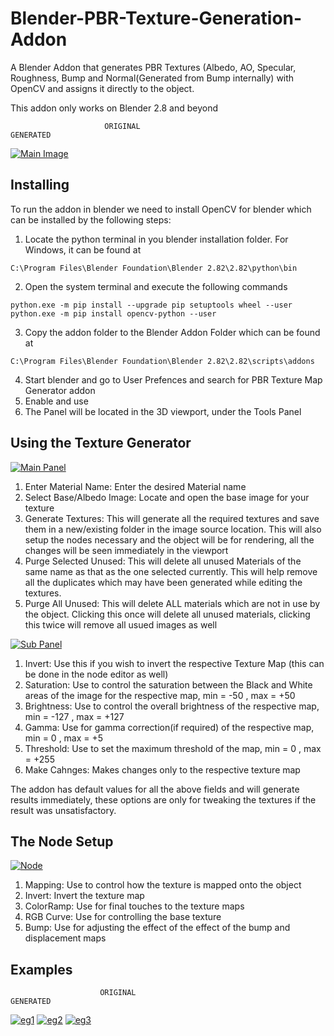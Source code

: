 # Blender-PBR-Texture-Generation-Addon
A Blender Addon that generates PBR Textures (Albedo, AO, Specular, Roughness, Bump and Normal(Generated from Bump internally) with OpenCV and assigns it directly to the object.

This addon only works on Blender 2.8 and beyond

                         ORIGINAL                                           GENERATED
[![Main Image](https://user-images.githubusercontent.com/43339338/76146055-9f871a80-60b5-11ea-81d0-5b93317d876b.png)]()

## Installing

To run the addon in blender we need to install OpenCV for blender which can be installed by the following steps:

1. Locate the python terminal in you blender installation folder. For Windows, it can be found at
```
C:\Program Files\Blender Foundation\Blender 2.82\2.82\python\bin
```
2. Open the system terminal and execute the following commands
```
python.exe -m pip install --upgrade pip setuptools wheel --user
python.exe -m pip install opencv-python --user
```
3. Copy the addon folder to the Blender Addon Folder which can be found at
```
C:\Program Files\Blender Foundation\Blender 2.82\2.82\scripts\addons
```
4. Start blender and go to User Prefences and search for PBR Texture Map Generator addon
5. Enable and use
6. The Panel will be located in the 3D viewport, under the Tools Panel

## Using the Texture Generator
[![Main Panel](https://user-images.githubusercontent.com/43339338/76146177-b11cf200-60b6-11ea-839d-face3cb429ac.png)]()
1. Enter Material Name: Enter the desired Material name 
2. Select Base/Albedo Image: Locate and open the base image for your texture
3. Generate Textures: This will generate all the required textures and save them in a new/existing folder in the image source location. This will also setup the nodes necessary and the object will be for rendering, all the changes will be seen immediately in the viewport 
4. Purge Selected Unused: This will delete all unused Materials of the same name as that as the one selected currently. This will help remove all the duplicates which may have been generated while editing the textures.
5. Purge All Unused: This will delete ALL materials which are not in use by the object. Clicking this once will delete all unused materials, clicking this twice will remove all usued images as well

[![Sub Panel](https://user-images.githubusercontent.com/43339338/76146054-9dbd5700-60b5-11ea-8605-c403dbb18797.png)]()      
1. Invert: Use this if you wish to invert the respective Texture Map (this can be done in the node editor as well)
2. Saturation: Use to control the saturation between the Black and White areas of the image for the respective map, min = -50 , max = +50
3. Brightness: Use to control the overall brightness of the respective map, min = -127 , max = +127
4. Gamma: Use for gamma correction(if required) of the respective map, min = 0 , max = +5
5. Threshold: Use to set the maximum threshold of the map, min = 0 , max = +255
6. Make Cahnges: Makes changes only to the respective texture map
   
The addon has default values for all the above fields and will generate results immediately, these options are only for tweaking the textures if the result was unsatisfactory.

## The Node Setup
[![Node](https://user-images.githubusercontent.com/43339338/76146179-b24e1f00-60b6-11ea-9e13-65aec1e8f956.png)]()
1. Mapping: Use to control how the texture is mapped onto the object
2. Invert: Invert the texture map
3. ColorRamp: Use for final touches to the texture maps
4. RGB Curve: Use for controlling the base texture
5. Bump: Use for adjusting the effect of the effect of the bump and displacement maps

## Examples
                        ORIGINAL                                     GENERATED
 [![eg1](https://user-images.githubusercontent.com/43339338/76146063-aca40980-60b5-11ea-94d7-493096efeeb2.png)]()
 [![eg2](https://user-images.githubusercontent.com/43339338/76146059-a6ae2880-60b5-11ea-9f9c-bdabde261822.png)]()
 [![eg3](https://user-images.githubusercontent.com/43339338/76146060-a9a91900-60b5-11ea-93cb-d092d65ac29f.png)]()

